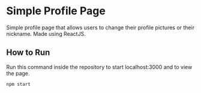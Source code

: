# Simple Profile Page

Simple profile page that allows users to change their profile pictures or their nickname. 
Made using ReactJS.

## How to Run
Run this command inside the repository to start localhost:3000 and to view the page. 

```bash
npm start
```
